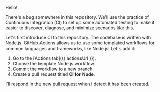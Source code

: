 Hello! 

There's a bug somewhere in this repository. We'll use the practice of Continuous Integration (CI) to set up some automated testing to make it easier to discover, diagnose, and minimize scenarios like this.

Let's first introduce CI to this repository. The codebase is written with Node.js. GitHub Actions allows us to use some templated workflows for common languages and frameworks, like Node.js! Let's add it:

1. Go to the [Actions tab]({{ actionsUrl }}).
1. Choose the template Node.js workflow.
1. Commit the workflow to a new branch.
1. Create a pull request titled **CI for Node**.

I'll respond in the new pull request when I detect it has been created.